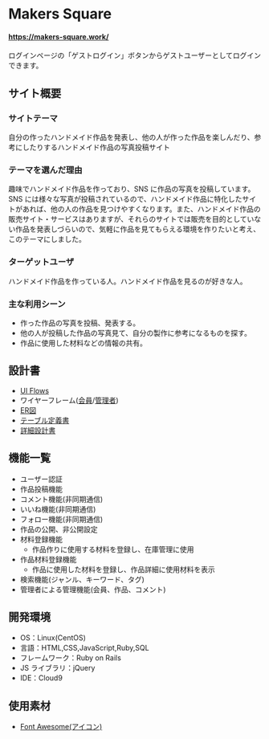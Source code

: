 # Makers Square
#### https://makers-square.work/
ログインページの「ゲストログイン」ボタンからゲストユーザーとしてログインできます。

## サイト概要

### サイトテーマ

自分の作ったハンドメイド作品を発表し、他の人が作った作品を楽しんだり、参考にしたりするハンドメイド作品の写真投稿サイト

### テーマを選んだ理由

趣味でハンドメイド作品を作っており、SNS に作品の写真を投稿しています。SNS には様々な写真が投稿されているので、ハンドメイド作品に特化したサイトがあれば、他の人の作品を見つけやすくなります。また、ハンドメイド作品の販売サイト・サービスはありますが、それらのサイトでは販売を目的としていない作品を発表しづらいので、気軽に作品を見てもらえる環境を作りたいと考え、このテーマにしました。

### ターゲットユーザ

ハンドメイド作品を作っている人。ハンドメイド作品を見るのが好きな人。

### 主な利用シーン

- 作った作品の写真を投稿、発表する。
- 他の人が投稿した作品の写真見て、自分の製作に参考になるものを探す。
- 作品に使用した材料などの情報の共有。

## 設計書

- [UI Flows](https://drive.google.com/file/d/1ZIoH7jiXzwiuJFh62OuFTY0jesrICvWM/view?usp=sharing)
- ワイヤーフレーム([会員](https://drive.google.com/file/d/1mbpSssUGkcGQQolbkwnU848980YjRolW/view?usp=sharing)/[管理者](https://drive.google.com/file/d/19gVdFyeUxsnFFx2Z3yv10MkBi5q75Ho_/view?usp=sharing))
- [ER図](https://drive.google.com/file/d/1Ks0YaPF2amLIoOcPFRtlo_AsGcRisX1b/view?usp=sharing)
- [テーブル定義書](https://docs.google.com/spreadsheets/d/1qo1Ob-d7PMNCu7seNtrgznqbCYNjqyDJBAdRxt1WLuM/edit?usp=sharing)
- [詳細設計書](https://docs.google.com/spreadsheets/d/1SCLDNOno2XNpoH9YpqERVLOfLdwIm8EY2hcCXoJnPBY/edit?usp=sharing)

## 機能一覧

- ユーザー認証
- 作品投稿機能
- コメント機能(非同期通信)
- いいね機能(非同期通信)
- フォロー機能(非同期通信)
- 作品の公開、非公開設定
- 材料登録機能
  - 作品作りに使用する材料を登録し、在庫管理に使用
- 作品材料登録機能
  - 作品に使用した材料を登録し、作品詳細に使用材料を表示
- 検索機能(ジャンル、キーワード、タグ)
- 管理者による管理機能(会員、作品、コメント)

## 開発環境

- OS：Linux(CentOS)
- 言語：HTML,CSS,JavaScript,Ruby,SQL
- フレームワーク：Ruby on Rails
- JS ライブラリ：jQuery
- IDE：Cloud9

## 使用素材
- [Font Awesome(アイコン)](https://fontawesome.com/)
